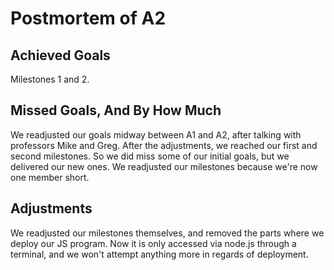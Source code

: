# Postmortem of A2

## Achieved Goals

 Milestones 1 and 2.

## Missed Goals, And By How Much

 We readjusted our goals midway between A1 and A2, after talking with professors Mike and Greg. After the adjustments, we reached our first and second milestones. So we did miss some of our initial goals, but we delivered our new ones. We readjusted our milestones because we're now one member short.

## Adjustments

 We readjusted our milestones themselves, and removed the parts where we deploy our JS program. Now it is only accessed via node.js through a terminal, and we won't attempt anything more in regards of deployment.
